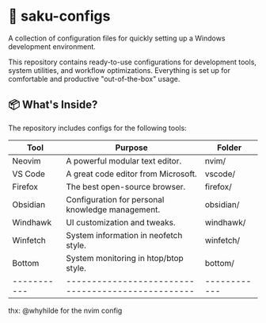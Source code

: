 # 🔧 saku-configs

A collection of configuration files for quickly setting up a Windows development environment.

This repository contains ready-to-use configurations for development tools, system utilities, and workflow optimizations. Everything is set up for comfortable and productive "out-of-the-box" usage.

## 📦 What's Inside?

The repository includes configs for the following tools:

| Tool      | Purpose                                          | Folder     |
|-----------|--------------------------------------------------|------------|
| Neovim    | A powerful modular text editor.                  | nvim/      |
| VS Code   | A great code editor from Microsoft.              | vscode/    |
| Firefox   | The best open-source browser.                    | firefox/   |
| Obsidian  | Configuration for personal knowledge management. | obsidian/  |
| Windhawk  | UI customization and tweaks.                     | windhawk/  |
| Winfetch  | System information in neofetch style.            | winfetch/  |
| Bottom    | System monitoring in htop/btop style.            | bottom/    |
|-----------|--------------------------------------------------|------------|


thx: @whyhilde for the nvim config
